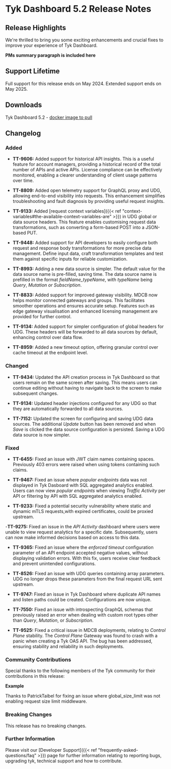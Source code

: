 # Tyk Dashboard 5.2 Release Notes

## Release Highlights

We're thrilled to bring you some exciting enhancements and crucial fixes to improve your experience of Tyk Dashboard.

**PMs summary paragraph is included here**

## Support Lifetime

Full support for this release ends on May 2024. Extended support ends on May 2025.

## Downloads

Tyk Dashboard 5.2 - [docker image to pull](https://hub.docker.com/layers/tykio/tyk-dashboard/v5.2.0/images/sha256-075df4d840b452bfe2aa9bad8f1c1b7ad4ee06a7f5b09d3669f866985b8e2600?tab=vulnerabilities)

## Changelog

### Added

- **TT-9606:** Added support for historical API insights. This is a useful feature for account managers, providing a historical record of the total number of APIs and active APIs. License compliance can be effectively monitored, enabling a clearer understanding of client usage patterns over time.

- **TT-8809:** Added open telemetry support for GraphQL proxy and UDG, allowing end-to-end visibility into requests. This enhancement simplifies troubleshooting and fault diagnosis by providing useful request insights.

- **TT-9133:** Added [request context variables]({{< ref "context-variables#the-available-context-variables-are" >}}) in UDG global or data source headers. This feature enables customising request data transformations, such as converting a form-based POST into a JSON-based PUT.

- **TT-9448:** Added support for API developers to easily configure both request and response body transformations for more precise data management. Define input data, craft transformation templates and test them against specific inputs for reliable customization.

- **TT-8993:** Adding a new data source is simpler. The default value for the data source name is pre-filled, saving time. The data source name is prefilled in the format _fieldName_typeName_, with _typeName_ being _Query_, _Mutation_ _or_ _Subscription_.

- **TT-8833:** Added support for improved gateway visibility. MDCB now helps monitor connected gateways and groups. This facilitates smoother operations and ensures accurate setup. Features such as edge gateway visualisation and enhanced licensing management are provided for further control.

- **TT-9134:** Added support for simpler configuration of global headers for UDG. These headers will be forwarded to all data sources by default, enhancing control over data flow.

- **TT-8959:** Added a new timeout option, offering granular control over cache timeout at the endpoint level.

### Changed

- **TT-9434:** Updated the API creation process in Tyk Dashboard so that users remain on the same screen after saving. This means users can continue editing without having to navigate back to the screen to make subsequent changes.

- **TT-9134:** Updated header injections configured for any UDG so that they are automatically forwarded to all data sources.

- **TT-7152:** Updated the screen for configuring and saving UDG data sources. The additional _Update_ button has been removed and when _Save_ is clicked the data source configuration is persisted. Saving a UDG data source is now simpler.

### Fixed

- **TT-6455:** Fixed an issue with JWT claim names containing spaces. Previously 403 errors were raised when using tokens containing such claims.

- **TT-9467:** Fixed an issue where _popular endpoints_ data was not displayed in Tyk Dasboard with SQL aggregated analytics enabled. Users can now view _popular endpoints_ when viewing _Traffic Activity_ per API or filtering by API with SQL aggregated analytics enabled.

- **TT-9233:** Fixed a potential security vulnerability where static and dynamic mTLS requests,with expired certificates, could be proxied upstream.

-**TT-9275:** Fixed an issue in the _API Activity_ dashboard where users were unable to view request analytics for a specific date. Subsequently, users can now make informed decisions based on access to this data. 

- **TT-9365:** Fixed an issue where the _enforced timeout_ configuration parameter of an API endpoint accepted negative values, without displaying validation errors. With this fix, users receive clear feedback and prevent unintended configurations.

- **TT-8526:** Fixed an issue with UDG queries containing array parameters. UDG no longer drops these parameters from the final request URL sent upstream.

- **TT-9747:** Fixed an issue in Tyk Dashboard where duplicate API names and listen paths could be created. Configurations are now unique.

- **TT-7550:** Fixed an issue with introspecting GraphQL schemas that previously raised an error when dealing with custom root types other than _Query_, _Mutation_, or _Subscription_.

- **TT-9525:** Fixed a critical issue in MDCB deployments, relating to _Control Plane_ stability. The _Control Plane_ Gateway was found to crash with a panic when creating a Tyk OAS API. The bug has been addressed, ensuring stability and reliability in such deployments.

### Community Contributions

Special thanks to the following members of the Tyk community for their contributions in this release:

**Example**

Thanks to PatrickTaibel for fixing an issue where global_size_limit was not enabling request size limit middleware.

### Breaking Changes

This release has no breaking changes.

### Further Information

Please visit our [Developer Support]({{< ref "frequently-asked-questions/faq" >}}) page for further information relating to reporting bugs, upgrading tyk, technical support and how to contribute.
